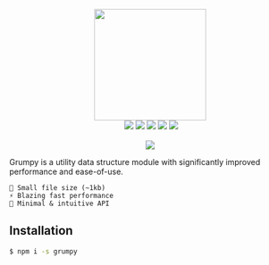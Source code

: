 <p align="center"><img src="https://grumpy.js.org/img/grumpy.png" width="200"><br>&nbsp;<img src="https://img.shields.io/appveyor/ci/gruntjs/grunt.svg">&nbsp;<img src="https://img.shields.io/npm/v/grumpy.svg?maxAge=3600">&nbsp;<img src="https://img.shields.io/npm/dt/grumpy.svg?maxAge=3600">&nbsp;<img src="https://img.shields.io/npm/l/grumpy.svg">&nbsp;<img src="https://badgen.net/bundlephobia/minzip/grumpy"><br><br><img src="https://nodei.co/npm/grumpy.svg?downloads=true&stars=true"></p>

Grumpy is a utility data structure module with significantly improved performance and ease-of-use.

```
🎉 Small file size (~1kb)  
⚡️ Blazing fast performance  
🚀 Minimal & intuitive API
```

## Installation

```bash
$ npm i -s grumpy
```
